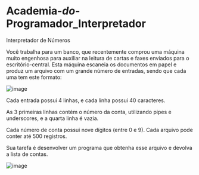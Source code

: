 # Academia-_do_-Programador_Interpretador
Interpretador de Números
 
Você trabalha para um banco, que recentemente comprou uma máquina muito engenhosa para auxiliar na leitura de cartas e faxes enviados para o escritório-central. Esta máquina escaneia os documentos em papel e produz um arquivo com um grande número de entradas, sendo que cada uma tem este formato:
 
 ![image](https://user-images.githubusercontent.com/90865544/154959364-155de7ec-f95d-471d-974c-ecb79e8418e8.png)

Cada entrada possui 4 linhas, e cada linha possui 40 caracteres. 
 
As 3 primeiras linhas contém o número da conta, utilizando pipes e underscores, e a quarta linha é vazia. 
 
Cada número de conta possui nove dígitos (entre 0 e 9). Cada arquivo pode conter até 500 registros. 
 
Sua tarefa é desenvolver um programa que obtenha esse arquivo e devolva a lista de contas.

![image](https://user-images.githubusercontent.com/90865544/154959446-57d56694-3b13-449a-a3a7-96bebaed81bc.png)
